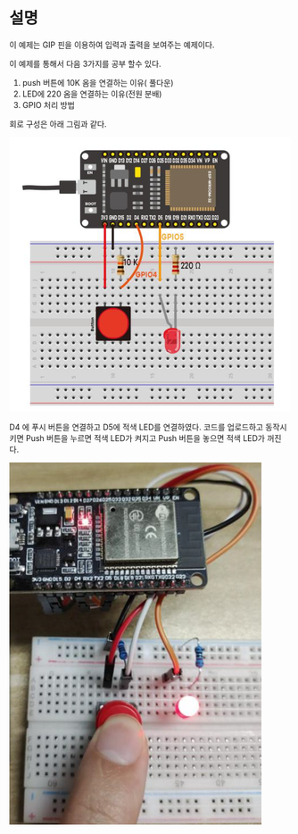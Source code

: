 # 설명

이 예제는 GIP 핀을 이용하여 입력과 출력을 보여주는 예제이다.

이 예제를 통해서 다음 3가지를 공부 할수 있다.

1. push 버튼에 10K 옴을 연결하는 이유( 풀다운)
2. LED에 220 옴을 연결하는 이유(전원 분배)
3. GPIO 처리 방법

회로 구성은 아래 그림과 같다.

![](image/circuit.png)

D4 에 푸시 버튼을 연결하고 D5에 적색 LED를 연결하였다. 코드를 업로드하고 동작시키면 Push 버튼을 누르면 적색 LED가 켜지고 Push 버튼을 놓으면 적색 LED가 꺼진다.

![](image/demo.png)
